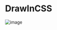 # DrawInCSS

![image](https://user-images.githubusercontent.com/84196494/221400507-e983089b-dab1-48e4-a79f-725f3ba6a246.png)

